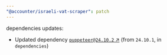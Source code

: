 ```yaml
---
"@accounter/israeli-vat-scraper": patch
---
```

dependencies updates:
  - Updated dependency [`puppeteer@24.10.2` ↗︎](https://www.npmjs.com/package/puppeteer/v/24.10.2) (from `24.10.1`, in `dependencies`)
